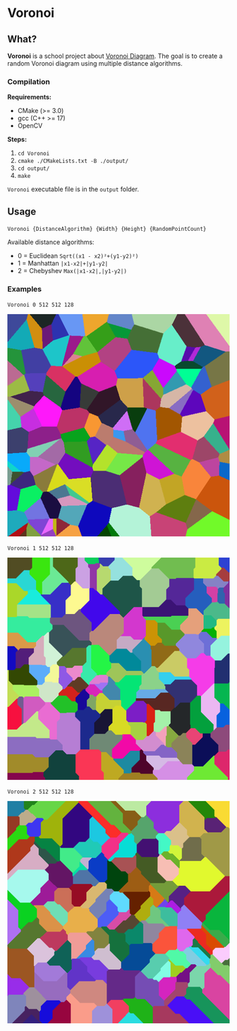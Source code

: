 # Voronoi

## What?

**Voronoi** is a school project about [Voronoi Diagram](https://en.wikipedia.org/wiki/Voronoi_diagram).
The goal is to create a random Voronoi diagram using multiple distance algorithms.

### Compilation

**Requirements:**
- CMake (>= 3.0)
- gcc (C++ >= 17)
- OpenCV

**Steps:**
1. `cd Voronoi`
2. `cmake ./CMakeLists.txt -B ./output/`
3. `cd output/`
4. `make`

`Voronoi` executable file is in the `output` folder.

## Usage

`Voronoi {DistanceAlgorithm} {Width} {Height} {RandomPointCount}`

Available distance algorithms:
- 0 = Euclidean `Sqrt((x1 - x2)²+(y1-y2)²)`
- 1 = Manhattan `|x1-x2|+|y1-y2|`
- 2 = Chebyshev `Max(|x1-x2|,|y1-y2|)` 

### Examples

`Voronoi 0 512 512 128`

![](Results/Euclidean_512_512_128.png)

`Voronoi 1 512 512 128`

![](Results/Manhattan_512_512_128.png)

`Voronoi 2 512 512 128`

![](Results/Chebyshev_512_512_128.png)
